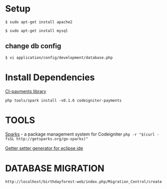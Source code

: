 Setup
========================

```
$ sudo apt-get install apache2

$ sudo apt-get install mysql
```

change db config
------------------------

```
$ vi application/config/development/database.php
```

Install Dependencies
========================

[CI-payments library](http://getsparks.org/packages/codeigniter-payments/versions/HEAD/show)

 `php tools/spark install -v0.1.6 codeigniter-payments`

TOOLS
==========
  [Sparks](http://getsparks.org/install) - a package management system for Codeigniter
     `php -r "$(curl -fsSL http://getsparks.org/go-sparks)"`


  [Getter setter generator for eclipse ide](http://pdt.plugins.e-surf.pl/features.php)


DATABASE MIGRATION
======================

 `http://localhost/birthdayforest-web/index.php/Migration_Control/create`
